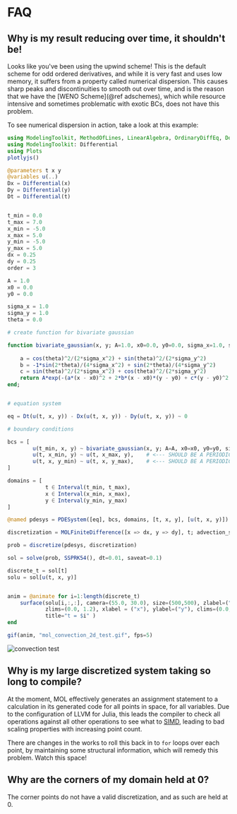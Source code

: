 # FAQ

## Why is my result reducing over time, it shouldn't be!
Looks like you've been using the upwind scheme! This is the default scheme for odd ordered derivatives, and while it is very fast and uses low memory, it suffers from a property called numerical dispersion.
This causes sharp peaks and discontinuities to smooth out over time, and is the reason that we have the [WENO Scheme](@ref adschemes), which while resource intensive and sometimes problematic with exotic BCs, does not have this problem.

To see numerical dispersion in action, take a look at this example:
```julia
using ModelingToolkit, MethodOfLines, LinearAlgebra, OrdinaryDiffEq, DomainSets
using ModelingToolkit: Differential
using Plots
plotlyjs()

@parameters t x y
@variables u(..)
Dx = Differential(x)
Dy = Differential(y)
Dt = Differential(t)


t_min = 0.0
t_max = 7.0
x_min = -5.0
x_max = 5.0
y_min = -5.0
y_max = 5.0
dx = 0.25
dy = 0.25
order = 3

A = 1.0
x0 = 0.0
y0 = 0.0

sigma_x = 1.0
sigma_y = 1.0
theta = 0.0

# create function for bivariate gaussian

function bivariate_gaussian(x, y; A=1.0, x0=0.0, y0=0.0, sigma_x=1.0, sigma_y=1.0, theta=0.0)
    
    a = cos(theta)^2/(2*sigma_x^2) + sin(theta)^2/(2*sigma_y^2)
    b = -1*sin(2*theta)/(4*sigma_x^2) + sin(2*theta)/(4*sigma_y^2)
    c = sin(theta)^2/(2*sigma_x^2) + cos(theta)^2/(2*sigma_y^2)
    return A*exp(-(a*(x - x0)^2 + 2*b*(x - x0)*(y - y0) + c*(y - y0)^2 ))
end;


# equation system

eq = Dt(u(t, x, y)) - Dx(u(t, x, y)) - Dy(u(t, x, y)) ~ 0 

# boundary conditions

bcs = [
        u(t_min, x, y) ~ bivariate_gaussian(x, y; A=A, x0=x0, y0=y0, sigma_x=sigma_x, sigma_y=sigma_y, theta=theta),
        u(t, x_min, y) ~ u(t, x_max, y),    # <--- SHOULD BE A PERIODIC BOUNDARY CONDITION
        u(t, x, y_min) ~ u(t, x, y_max),    # <--- SHOULD BE A PERIODIC BOUNDARY CONDITION
]

domains = [
            t ∈ Interval(t_min, t_max),
            x ∈ Interval(x_min, x_max),
            y ∈ Interval(y_min, y_max)
]

@named pdesys = PDESystem([eq], bcs, domains, [t, x, y], [u(t, x, y)])

discretization = MOLFiniteDifference([x => dx, y => dy], t; advection_scheme=UpwindScheme())

prob = discretize(pdesys, discretization)

sol = solve(prob, SSPRK54(), dt=0.01, saveat=0.1)

discrete_t = sol[t]
solu = sol[u(t, x, y)]


anim = @animate for i=1:length(discrete_t)
    surface(solu[i,:,:], camera=(55.0, 30.0), size=(500,500), zlabel=("z"), 
            zlims=(0.0, 1.2), xlabel = ("x"), ylabel=("y"), clims=(0.0,1.0), 
            title="t = $i" )
end

gif(anim, "mol_convection_2d_test.gif", fps=5)
```
![convection test](https://github.com/SciML/MethodOfLines.jl/assets/9698054/45f4ace0-6291-478d-abb8-93d68ae3c9aa)

## Why is my large discretized system taking so long to compile?

At the moment, MOL effectively generates an assignment statement to a calculation in its generated code for all points in space, for all variables. Due to the configuration of LLVM for Julia, this leads the compiler to check all operations against all other operations to see what to [SIMD](https://en.wikipedia.org/wiki/Single_instruction,_multiple_data), leading to bad scaling properties with increasing point count.

There are changes in the works to roll this back in to `for` loops over each point, by maintaining some structural information, which will remedy this problem. Watch this space!

## Why are the corners of my domain held at 0?

The corner points do not have a valid discretization, and as such are held at 0.
